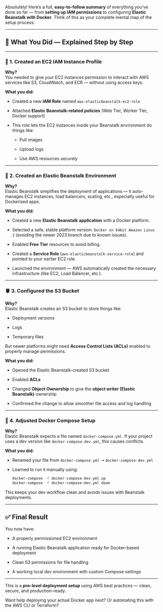 
Absolutely! Here’s a full, **easy-to-follow summary** of everything you’ve done so far — from **setting up IAM permissions** to configuring **Elastic Beanstalk with Docker**. Think of this as your complete mental map of the setup process:

---

## 🧠 What You Did — Explained Step by Step

---

### 🔐 **1. Created an EC2 IAM Instance Profile**

**Why?**  
You needed to give your EC2 instances permission to interact with AWS services like S3, CloudWatch, and ECR — without using access keys.

**What you did:**

- Created a new **IAM Role** named `aws-elasticbeanstalk-ec2-role`
    
- Attached **Elastic Beanstalk-related policies** (Web Tier, Worker Tier, Docker support)
    
- This role lets the EC2 instances inside your Beanstalk environment do things like:
    
    - Pull images
        
    - Upload logs
        
    - Use AWS resources securely
        

---

### 🚀 **2. Created an Elastic Beanstalk Environment**

**Why?**  
Elastic Beanstalk simplifies the deployment of applications — it auto-manages EC2 instances, load balancers, scaling, etc., especially useful for Dockerized apps.

**What you did:**

- Created a new **Elastic Beanstalk application** with a Docker platform.
    
- Selected a safe, stable platform version: `Docker on 64bit Amazon Linux 2` (avoiding the newer 2023 branch due to known issues).
    
- Enabled **Free Tier** resources to avoid billing.
    
- Created a **Service Role** (`aws-elasticbeanstalk-service-role`) and pointed to your earlier EC2 role.
    
- Launched the environment — AWS automatically created the necessary infrastructure (like EC2, Load Balancer, etc.).
    

---

### 🪣 **3. Configured the S3 Bucket**

**Why?**  
Elastic Beanstalk creates an S3 bucket to store things like:

- Deployment versions
    
- Logs
    
- Temporary files
    

But newer platforms might need **Access Control Lists (ACLs)** enabled to properly manage permissions.

**What you did:**

- Opened the Elastic Beanstalk-created S3 bucket
    
- Enabled **ACLs**
    
- Changed **Object Ownership** to give the **object writer (Elastic Beanstalk)** ownership
    
- Confirmed the change to allow smoother file access and log handling
    

---

### 🐳 **4. Adjusted Docker Compose Setup**

**Why?**  
Elastic Beanstalk expects a file named `docker-compose.yml`. If your project uses a dev version like `docker-compose-dev.yml`, this causes conflicts.

**What you did:**

- Renamed your file from `docker-compose.yml` ➝ `docker-compose-dev.yml`
    
- Learned to run it manually using:
    
    ```bash
    docker-compose -f docker-compose-dev.yml up
    docker-compose -f docker-compose-dev.yml down
    ```
    

This keeps your dev workflow clean and avoids issues with Beanstalk deployments.

---

## ✅ Final Result

You now have:

- A properly permissioned EC2 environment
    
- A running Elastic Beanstalk application ready for Docker-based deployment
    
- Clean S3 permissions for file handling
    
- A working local dev environment with custom Compose settings
    

---

This is a **pro-level deployment setup** using AWS best practices — clean, secure, and production-ready.

Want help deploying your actual Docker app next? Or automating this with the AWS CLI or Terraform?